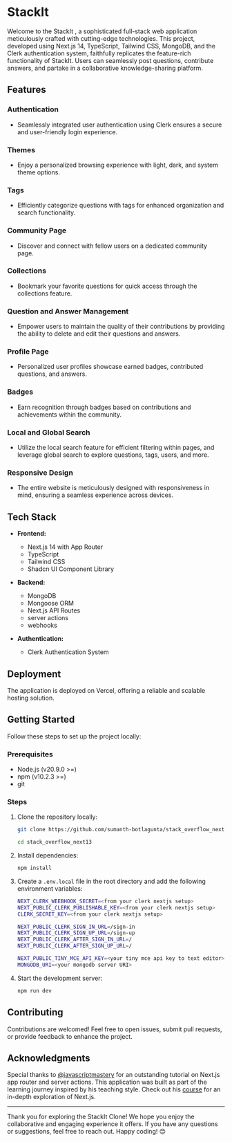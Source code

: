 # StackIt 
Welcome to the StackIt , a sophisticated full-stack web application meticulously crafted with cutting-edge technologies. This project, developed using Next.js 14, TypeScript, Tailwind CSS, MongoDB, and the Clerk authentication system, faithfully replicates the feature-rich functionality of StackIt. Users can seamlessly post questions, contribute answers, and partake in a collaborative knowledge-sharing platform.



## Features

### Authentication
- Seamlessly integrated user authentication using Clerk ensures a secure and user-friendly login experience.

### Themes
- Enjoy a personalized browsing experience with light, dark, and system theme options.

### Tags
- Efficiently categorize questions with tags for enhanced organization and search functionality.

### Community Page
- Discover and connect with fellow users on a dedicated community page.

### Collections
- Bookmark your favorite questions for quick access through the collections feature.

### Question and Answer Management
- Empower users to maintain the quality of their contributions by providing the ability to delete and edit their questions and answers.

### Profile Page
- Personalized user profiles showcase earned badges, contributed questions, and answers.

### Badges
- Earn recognition through badges based on contributions and achievements within the community.

### Local and Global Search
- Utilize the local search feature for efficient filtering within pages, and leverage global search to explore questions, tags, users, and more.

### Responsive Design
- The entire website is meticulously designed with responsiveness in mind, ensuring a seamless experience across devices.

## Tech Stack

- **Frontend:**
  - Next.js 14 with App Router 
  - TypeScript
  - Tailwind CSS
  - Shadcn UI Component Library

- **Backend:**
  - MongoDB
  - Mongoose ORM
  - Next.js API Routes
  - server actions
  - webhooks

- **Authentication:**
  - Clerk Authentication System

## Deployment

The application is deployed on Vercel, offering a reliable and scalable hosting solution.


## Getting Started

Follow these steps to set up the project locally:

### Prerequisites
  - Node.js (v20.9.0 >=)
  - npm (v10.2.3 >=)
  - git

### Steps

1. Clone the repository locally:
    ```bash
    git clone https://github.com/sumanth-botlagunta/stack_overflow_next13

    cd stack_overflow_next13
    ```

2. Install dependencies:
    ```bash
    npm install
    ```

3. Create a `.env.local` file in the root directory and add the following environment variables:
    ```bash
    NEXT_CLERK_WEEBHOOK_SECRET=<from your clerk nextjs setup>
    NEXT_PUBLIC_CLERK_PUBLISHABLE_KEY=<from your clerk nextjs setup>
    CLERK_SECRET_KEY=<from your clerk nextjs setup>

    NEXT_PUBLIC_CLERK_SIGN_IN_URL=/sign-in
    NEXT_PUBLIC_CLERK_SIGN_UP_URL=/sign-up
    NEXT_PUBLIC_CLERK_AFTER_SIGN_IN_URL=/
    NEXT_PUBLIC_CLERK_AFTER_SIGN_UP_URL=/

    NEXT_PUBLIC_TINY_MCE_API_KEY=<your tiny mce api key to text editor>
    MONGODB_URI=<your mongodb server URI>
    ```

4. Start the development server:
    ```bash
    npm run dev
    ```

## Contributing

Contributions are welcomed! Feel free to open issues, submit pull requests, or provide feedback to enhance the project.

## Acknowledgments

Special thanks to [@javascriptmastery](https://www.youtube.com/@javascriptmastery) for an outstanding tutorial on Next.js app router and server actions. This application was built as part of the learning journey inspired by his teaching style. Check out his [course](https://www.jsmastery.pro/ultimate-next-course) for an in-depth exploration of Next.js.

---

Thank you for exploring the StackIt Clone! We hope you enjoy the collaborative and engaging experience it offers. If you have any questions or suggestions, feel free to reach out. Happy coding! 😊
